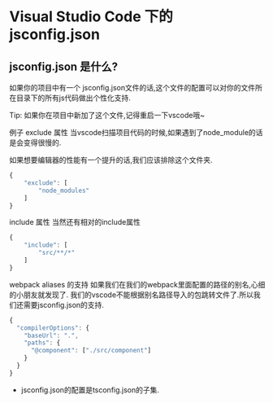 # Visual Studio Code 下的 jsconfig.json

## jsconfig.json 是什么?

如果你的项目中有一个 jsconfig.json文件的话,这个文件的配置可以对你的文件所在目录下的所有js代码做出个性化支持.

Tip: 如果你在项目中新加了这个文件,记得重启一下vscode哦~

例子
exclude 属性
当vscode扫描项目代码的时候,如果遇到了node_module的话是会变得很慢的.

如果想要编辑器的性能有一个提升的话,我们应该排除这个文件夹.

```javascript
{
    "exclude": [
        "node_modules"
    ]
}
```

include 属性
当然还有相对的include属性

```javascript
{
    "include": [
        "src/**/*"
    ]
}
```

webpack aliases 的支持
如果我们在我们的webpack里面配置的路径的别名,心细的小朋友就发现了. 我们的vscode不能根据别名路径导入的包跳转文件了.所以我们还需要jsconfig.json的支持.

```javascript
{
  "compilerOptions": {
    "baseUrl": ".",
    "paths": {
      "@component": ["./src/component"]
    }
  }
}
```

- jsconfig.json的配置是tsconfig.json的子集.
